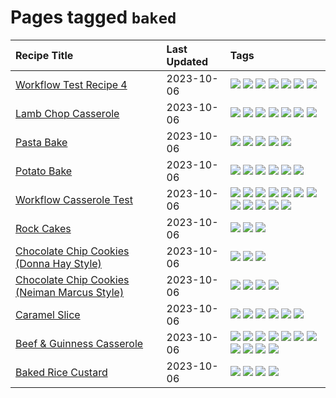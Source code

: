 # Pages tagged `baked`

|Recipe Title|Last Updated|Tags
|:---|:---|:---|
|[Workflow Test Recipe 4](../recipes/workflowtestrecipe4.md)|2023-10-06|[![](https://img.shields.io/badge/tag-baked-e2596)](../tags/baked.md) [![](https://img.shields.io/badge/tag-fast_food-8f457a)](../tags/fast_food.md) [![](https://img.shields.io/badge/tag-grilled-f6b493)](../tags/grilled.md) [![](https://img.shields.io/badge/tag-italian-b7439e)](../tags/italian.md) [![](https://img.shields.io/badge/tag-protein-c6d429)](../tags/protein.md) [![](https://img.shields.io/badge/tag-sides-062ab)](../tags/sides.md) [![](https://img.shields.io/badge/tag-snack-517a72)](../tags/snack.md)|
|[Lamb Chop Casserole](../recipes/lambchopcasserole.md)|2023-10-06|[![](https://img.shields.io/badge/tag-aussie-d4602a)](../tags/aussie.md) [![](https://img.shields.io/badge/tag-baked-e2596)](../tags/baked.md) [![](https://img.shields.io/badge/tag-battered-acaf3f)](../tags/battered.md) [![](https://img.shields.io/badge/tag-casserole-eadebe)](../tags/casserole.md) [![](https://img.shields.io/badge/tag-family-b6c680)](../tags/family.md) [![](https://img.shields.io/badge/tag-fried-208450)](../tags/fried.md) [![](https://img.shields.io/badge/tag-lamb-9acea8)](../tags/lamb.md)|
|[Pasta Bake](../recipes/pastabake.md)|2023-10-06|[![](https://img.shields.io/badge/tag-baked-e2596)](../tags/baked.md) [![](https://img.shields.io/badge/tag-beef-427cd)](../tags/beef.md) [![](https://img.shields.io/badge/tag-cheesey-32613c)](../tags/cheesey.md) [![](https://img.shields.io/badge/tag-pasta-659a8f)](../tags/pasta.md) [![](https://img.shields.io/badge/tag-sides-062ab)](../tags/sides.md)|
|[Potato Bake](../recipes/potatobake.md)|2023-10-06|[![](https://img.shields.io/badge/tag-baked-e2596)](../tags/baked.md) [![](https://img.shields.io/badge/tag-cheesey-32613c)](../tags/cheesey.md) [![](https://img.shields.io/badge/tag-dairy-1754e4)](../tags/dairy.md) [![](https://img.shields.io/badge/tag-potato-94b8ca)](../tags/potato.md) [![](https://img.shields.io/badge/tag-savoury-42963a)](../tags/savoury.md) [![](https://img.shields.io/badge/tag-sides-062ab)](../tags/sides.md)|
|[Workflow Casserole Test](../recipes/workflowcasseroletest.md)|2023-10-06|[![](https://img.shields.io/badge/tag-amazing-e5c1d4)](../tags/amazing.md) [![](https://img.shields.io/badge/tag-baked-e2596)](../tags/baked.md) [![](https://img.shields.io/badge/tag-braised-bb15fd)](../tags/braised.md) [![](https://img.shields.io/badge/tag-casserole-eadebe)](../tags/casserole.md) [![](https://img.shields.io/badge/tag-dinner-5b6ac0)](../tags/dinner.md) [![](https://img.shields.io/badge/tag-guinness-95446)](../tags/guinness.md) [![](https://img.shields.io/badge/tag-irish-4d8aaa)](../tags/irish.md) [![](https://img.shields.io/badge/tag-large_quantity-e4f90)](../tags/large_quantity.md) [![](https://img.shields.io/badge/tag-long_cook_time-acbc2f)](../tags/long_cook_time.md) [![](https://img.shields.io/badge/tag-long_prep_time-ad1215)](../tags/long_prep_time.md) [![](https://img.shields.io/badge/tag-messy-13fda6)](../tags/messy.md) [![](https://img.shields.io/badge/tag-testing-8a534c)](../tags/testing.md)|
|[Rock Cakes](../recipes/rockcakes.md)|2023-10-06|[![](https://img.shields.io/badge/tag-baked-e2596)](../tags/baked.md) [![](https://img.shields.io/badge/tag-dessert-f1d19f)](../tags/dessert.md) [![](https://img.shields.io/badge/tag-family-b6c680)](../tags/family.md)|
|[Chocolate Chip Cookies (Donna Hay Style)](../recipes/chocolatechipcookiesdonnahay.md)|2023-10-06|[![](https://img.shields.io/badge/tag-baked-e2596)](../tags/baked.md) [![](https://img.shields.io/badge/tag-chocolate-6984a1)](../tags/chocolate.md) [![](https://img.shields.io/badge/tag-dessert-f1d19f)](../tags/dessert.md)|
|[Chocolate Chip Cookies (Neiman Marcus Style)](../recipes/chocolatechipcookiesneimanmarcus.md)|2023-10-06|[![](https://img.shields.io/badge/tag-amazing-e5c1d4)](../tags/amazing.md) [![](https://img.shields.io/badge/tag-baked-e2596)](../tags/baked.md) [![](https://img.shields.io/badge/tag-chocolate-6984a1)](../tags/chocolate.md) [![](https://img.shields.io/badge/tag-dessert-f1d19f)](../tags/dessert.md)|
|[Caramel Slice](../recipes/caramelslice.md)|2023-10-06|[![](https://img.shields.io/badge/tag-amazing-e5c1d4)](../tags/amazing.md) [![](https://img.shields.io/badge/tag-baked-e2596)](../tags/baked.md) [![](https://img.shields.io/badge/tag-chocolate-6984a1)](../tags/chocolate.md) [![](https://img.shields.io/badge/tag-dairy-1754e4)](../tags/dairy.md) [![](https://img.shields.io/badge/tag-dessert-f1d19f)](../tags/dessert.md) [![](https://img.shields.io/badge/tag-long_prep_time-ad1215)](../tags/long_prep_time.md)|
|[Beef & Guinness Casserole](../recipes/beefandguinnesscasserole.md)|2023-10-06|[![](https://img.shields.io/badge/tag-amazing-e5c1d4)](../tags/amazing.md) [![](https://img.shields.io/badge/tag-baked-e2596)](../tags/baked.md) [![](https://img.shields.io/badge/tag-beef-427cd)](../tags/beef.md) [![](https://img.shields.io/badge/tag-casserole-eadebe)](../tags/casserole.md) [![](https://img.shields.io/badge/tag-guinness-95446)](../tags/guinness.md) [![](https://img.shields.io/badge/tag-irish-4d8aaa)](../tags/irish.md) [![](https://img.shields.io/badge/tag-large_quantity-e4f90)](../tags/large_quantity.md) [![](https://img.shields.io/badge/tag-long_cook_time-acbc2f)](../tags/long_cook_time.md) [![](https://img.shields.io/badge/tag-long_prep_time-ad1215)](../tags/long_prep_time.md) [![](https://img.shields.io/badge/tag-messy-13fda6)](../tags/messy.md) [![](https://img.shields.io/badge/tag-tricky-91514)](../tags/tricky.md)|
|[Baked Rice Custard](../recipes/bakedricecustard.md)|2023-10-06|[![](https://img.shields.io/badge/tag-baked-e2596)](../tags/baked.md) [![](https://img.shields.io/badge/tag-dairy-1754e4)](../tags/dairy.md) [![](https://img.shields.io/badge/tag-dessert-f1d19f)](../tags/dessert.md) [![](https://img.shields.io/badge/tag-rice-8ce73b)](../tags/rice.md)|
